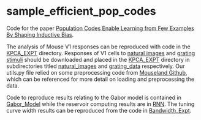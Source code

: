 # sample_efficient_pop_codes

Code for the paper [Population Codes Enable Learning from Few Examples By Shaping Inductive Bias](https://www.biorxiv.org/content/10.1101/2021.03.30.437743v1).

The analysis of Mouse V1 responses can be reproduced with code in the [KPCA_EXPT](KPCA_EXPT) directory. Responses of V1 cells to [natural images](https://janelia.figshare.com/articles/dataset/Recordings_of_ten_thousand_neurons_in_visual_cortex_in_response_to_2_800_natural_images/6845348) and [grating stimuli](https://janelia.figshare.com/articles/dataset/Recordings_of_20_000_neurons_from_V1_in_response_to_oriented_stimuli/8279387) should be downloaded and placed in the [KPCA_EXPT](KPCA_EXPT) directory in subdirectories titled [natural_images](KPCA_EXPT/natural_images) and [grating_data](KPCA_EXPT/grating_data) respectively. Our utils.py file relied on some preprocessing code from [Mouseland Github](https://github.com/MouseLand/stringer-et-al-2019), which can be referenced for more detail on loading and preprocessing the data.

Code to reproduce results relating to the Gabor model is contained in [Gabor_Model](Gabor_Model) while the reservoir computing results are in [RNN](RNN). The tuning curve width results can be reproduced from the code in [Bandwidth_Expt](Bandwidth_Expt).
